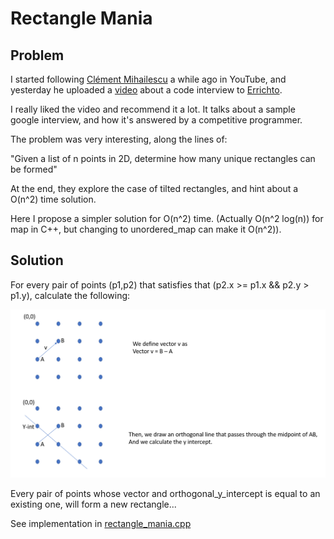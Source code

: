 # Rectangle Mania

## Problem

I started following [Clément Mihailescu](https://www.youtube.com/channel/UCaO6VoaYJv4kS-TQO_M-N_g) a while ago in YouTube, and yesterday he uploaded a [video](https://www.youtube.com/watch?v=EuPSibuIKIg) about a code interview to [Errichto](https://www.youtube.com/channel/UCBr_Fu6q9iHYQCh13jmpbrg).

I really liked the video and recommend it a lot. It talks about a sample google interview, and how it's answered by a competitive programmer.

The problem was very interesting, along the lines of:

"Given a list of n points in 2D, determine how many unique rectangles can be formed"

At the end, they explore the case of tilted rectangles, and hint about a O(n^2) time solution. 

Here I propose a simpler solution for O(n^2) time. (Actually O(n^2 log(n)) for map in C++, but changing to unordered_map can make it O(n^2)).

## Solution

For every pair of points (p1,p2) that satisfies that (p2.x >= p1.x && p2.y > p1.y), calculate the following:

![Algorithm for rectangle mania](https://github.com/pepemanboy/code_challenges/blob/master/rectangle_mania/img/algorithm.PNG)

Every pair of points whose vector and orthogonal_y_intercept is equal to an existing one, will form a new rectangle...

See implementation in [rectangle_mania.cpp](https://github.com/pepemanboy/code_challenges/blob/master/rectangle_mania/rectangle_mania.cpp)


